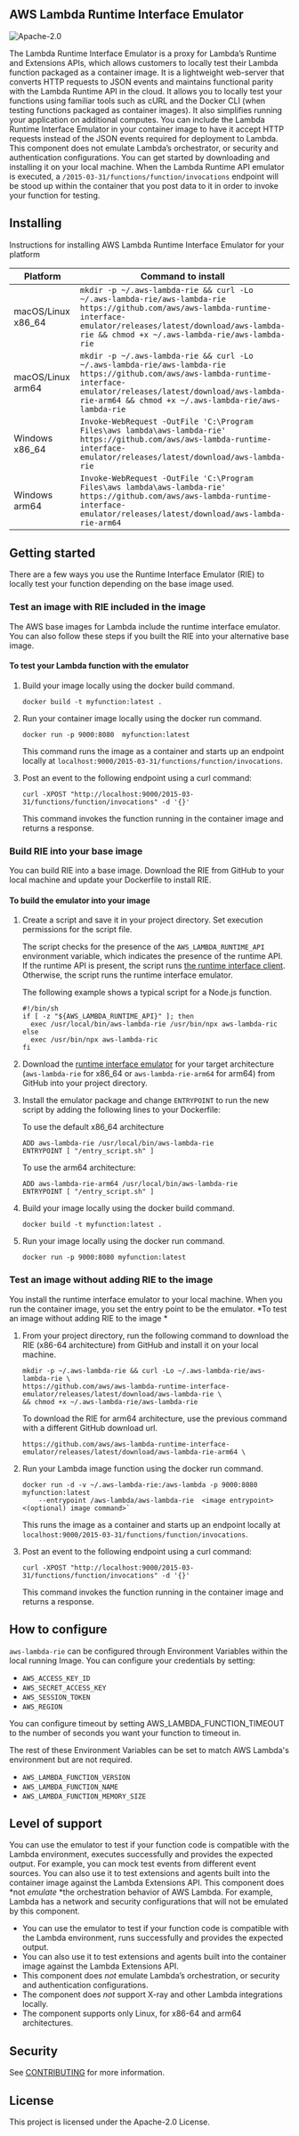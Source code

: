 ## AWS Lambda Runtime Interface Emulator

![Apache-2.0](https://img.shields.io/npm/l/aws-sam-local.svg)

The Lambda Runtime Interface Emulator is a proxy for Lambda’s Runtime and Extensions APIs, which allows customers to
locally test their Lambda function packaged as a container image. It is a lightweight web-server that converts
HTTP requests to JSON events and maintains functional parity with the Lambda Runtime API in the cloud. It
allows you to locally test your functions using familiar tools such as cURL and the Docker CLI (when testing
functions packaged as container images). It also simplifies running your application on additional computes.
You can include the Lambda Runtime Interface Emulator in your container image to have it accept HTTP
requests instead of the JSON events required for deployment to Lambda. This component does not emulate
Lambda’s orchestrator, or security and authentication configurations. You can get started by downloading and installing it on your local machine. When the Lambda Runtime API emulator is executed, a `/2015-03-31/functions/function/invocations` endpoint will be stood up within the container that you post data to it in order to invoke your function for testing.


## Installing

Instructions for installing AWS Lambda Runtime Interface Emulator for your platform

| Platform | Command to install |
|---------|---------
| macOS/Linux x86\_64 | `mkdir -p ~/.aws-lambda-rie && curl -Lo ~/.aws-lambda-rie/aws-lambda-rie https://github.com/aws/aws-lambda-runtime-interface-emulator/releases/latest/download/aws-lambda-rie && chmod +x ~/.aws-lambda-rie/aws-lambda-rie` |
| macOS/Linux arm64 | `mkdir -p ~/.aws-lambda-rie && curl -Lo ~/.aws-lambda-rie/aws-lambda-rie https://github.com/aws/aws-lambda-runtime-interface-emulator/releases/latest/download/aws-lambda-rie-arm64 && chmod +x ~/.aws-lambda-rie/aws-lambda-rie` |
| Windows x86\_64 | `Invoke-WebRequest -OutFile 'C:\Program Files\aws lambda\aws-lambda-rie' https://github.com/aws/aws-lambda-runtime-interface-emulator/releases/latest/download/aws-lambda-rie` |
| Windows arm64 | `Invoke-WebRequest -OutFile 'C:\Program Files\aws lambda\aws-lambda-rie' https://github.com/aws/aws-lambda-runtime-interface-emulator/releases/latest/download/aws-lambda-rie-arm64` |


## Getting started

There are a few ways you use the Runtime Interface Emulator (RIE) to locally test your function depending on the base image used.


### Test an image with RIE included in the image

The AWS base images for Lambda include the runtime interface emulator. You can also follow these steps if you built the RIE into your alternative base image.

#### To test your Lambda function with the emulator

1. Build your image locally using the docker build command.

    `docker build -t myfunction:latest .`

2. Run your container image locally using the docker run command.

    `docker run -p 9000:8080  myfunction:latest`

    This command runs the image as a container and starts up an endpoint locally at `localhost:9000/2015-03-31/functions/function/invocations`.

3. Post an event to the following endpoint using a curl command:

    `curl -XPOST "http://localhost:9000/2015-03-31/functions/function/invocations" -d '{}'`

    This command invokes the function running in the container image and returns a response.

### Build RIE into your base image

You can build RIE into a base image. Download the RIE from GitHub to your local machine and update your Dockerfile to install RIE.

#### To build the emulator into your image

1. Create a script and save it in your project directory. Set execution permissions for the script file.

    The script checks for the presence of the `AWS_LAMBDA_RUNTIME_API` environment variable, which indicates the presence of the runtime API. If the runtime API is present, the script runs [the runtime interface client](https://docs.aws.amazon.com/lambda/latest/dg/runtimes-images.html#runtimes-api-client). Otherwise, the script runs the runtime interface emulator.

    The following example shows a typical script for a Node.js function.

    ```
    #!/bin/sh
    if [ -z "${AWS_LAMBDA_RUNTIME_API}" ]; then
      exec /usr/local/bin/aws-lambda-rie /usr/bin/npx aws-lambda-ric
    else
      exec /usr/bin/npx aws-lambda-ric
    fi
    ```

2. Download the [runtime interface emulator](https://github.com/aws/aws-lambda-runtime-interface-emulator/releases/latest) for your target architecture (`aws-lambda-rie` for x86\_64 or `aws-lambda-rie-arm64` for arm64) from GitHub into your project directory.

3. Install the emulator package and change `ENTRYPOINT` to run the new script by adding the following lines to your Dockerfile:

    To use the default x86\_64 architecture

    ```
    ADD aws-lambda-rie /usr/local/bin/aws-lambda-rie
    ENTRYPOINT [ "/entry_script.sh" ]
    ```

    To use the arm64 architecture:

    ```
    ADD aws-lambda-rie-arm64 /usr/local/bin/aws-lambda-rie
    ENTRYPOINT [ "/entry_script.sh" ]
    ```

4. Build your image locally using the docker build command.

    ```
    docker build -t myfunction:latest .
    ```

5. Run your image locally using the docker run command.

    ```
    docker run -p 9000:8080 myfunction:latest
    ```

### Test an image without adding RIE to the image

You install the runtime interface emulator to your local machine. When you run the container image, you set the entry point to be the emulator.
*To test an image without adding RIE to the image *

1. From your project directory, run the following command to download the RIE (x86-64 architecture) from GitHub and install it on your local machine.

    ```
    mkdir -p ~/.aws-lambda-rie && curl -Lo ~/.aws-lambda-rie/aws-lambda-rie \
    https://github.com/aws/aws-lambda-runtime-interface-emulator/releases/latest/download/aws-lambda-rie \
    && chmod +x ~/.aws-lambda-rie/aws-lambda-rie
    ```

    To download the RIE for arm64 architecture, use the previous command with a different GitHub download url.

    ```
    https://github.com/aws/aws-lambda-runtime-interface-emulator/releases/latest/download/aws-lambda-rie-arm64 \
    ```

2. Run your Lambda image function using the docker run command.

    ```
    docker run -d -v ~/.aws-lambda-rie:/aws-lambda -p 9000:8080 myfunction:latest
        --entrypoint /aws-lambda/aws-lambda-rie  <image entrypoint> <(optional) image command>`
    ```

    This runs the image as a container and starts up an endpoint locally at `localhost:9000/2015-03-31/functions/function/invocations`.

3. Post an event to the following endpoint using a curl command:

    `curl -XPOST "http://localhost:9000/2015-03-31/functions/function/invocations" -d '{}'`

    This command invokes the function running in the container image and returns a response.

## How to configure

`aws-lambda-rie` can be configured through Environment Variables within the local running Image.
You can configure your credentials by setting:
* `AWS_ACCESS_KEY_ID`
* `AWS_SECRET_ACCESS_KEY`
* `AWS_SESSION_TOKEN`
* `AWS_REGION`

You can configure timeout by setting AWS_LAMBDA_FUNCTION_TIMEOUT to the number of seconds you want your function to timeout in.

The rest of these Environment Variables can be set to match AWS Lambda's environment but are not required.
* `AWS_LAMBDA_FUNCTION_VERSION`
* `AWS_LAMBDA_FUNCTION_NAME`
* `AWS_LAMBDA_FUNCTION_MEMORY_SIZE`

## Level of support

You can use the emulator to test if your function code is compatible with the Lambda environment, executes successfully
and provides the expected output. For example, you can mock test events from different event sources. You can also use
it to test extensions and agents built into the container image against the Lambda Extensions API. This component
does *not *emulate* *the orchestration behavior of AWS Lambda. For example, Lambda has a network and security
configurations that will not be emulated by this component.


* You can use the emulator to test if your function code is compatible with the Lambda environment, runs successfully and provides the expected output.
* You can also use it to test extensions and agents built into the container image against the Lambda Extensions API.
* This component does _not_ emulate Lambda’s orchestration, or security and authentication configurations.
* The component does _not_ support X-ray and other Lambda integrations locally.
* The component supports only Linux, for x86-64 and arm64 architectures.

## Security

See [CONTRIBUTING](CONTRIBUTING.md#security-issue-notifications) for more information.

## License

This project is licensed under the Apache-2.0 License.
